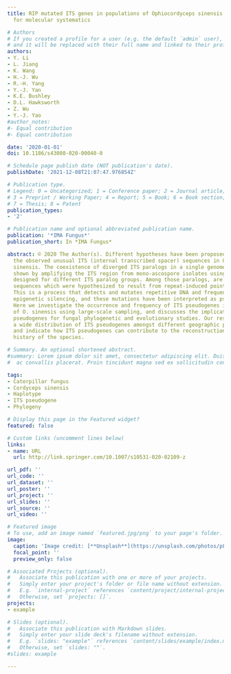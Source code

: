 ```yaml
---
title: RIP mutated ITS genes in populations of Ophiocordyceps sinensis and their implications
  for molecular systematics

# Authors
# If you created a profile for a user (e.g. the default `admin` user), write the username (folder name) here 
# and it will be replaced with their full name and linked to their profile.
authors:
- Y. Li
- L. Jiang
- K. Wang
- H.-J. Wu
- R.-H. Yang
- Y.-J. Yan
- K.E. Bushley
- D.L. Hawksworth
- Z. Wu
- Y.-J. Yao
#author_notes:
#- Equal contribution
#- Equal contribution

date: '2020-01-01'
doi: 10.1186/s43008-020-00040-0

# Schedule page publish date (NOT publication's date).
publishDate: '2021-12-08T21:07:47.976854Z'

# Publication type.
# Legend: 0 = Uncategorized; 1 = Conference paper; 2 = Journal article;
# 3 = Preprint / Working Paper; 4 = Report; 5 = Book; 6 = Book section;
# 7 = Thesis; 8 = Patent
publication_types:
- '2'

# Publication name and optional abbreviated publication name.
publication: '*IMA Fungus*'
publication_short: In *IMA Fungus*

abstract: © 2020 The Author(s). Different hypotheses have been proposed to interpret
  the observed unusual ITS (internal transcribed spacer) sequences in Ophiocordyceps
  sinensis. The coexistence of diverged ITS paralogs in a single genome was previously
  shown by amplifying the ITS region from mono-ascospore isolates using specific primers
  designed for different ITS paralog groups. Among those paralogs, are AT-biased ITS
  sequences which were hypothesized to result from repeat-induced point mutation (RIP).
  This is a process that detects and mutates repetitive DNA and frequently leads to
  epigenetic silencing, and these mutations have been interpreted as pseudogenes.
  Here we investigate the occurrence and frequency of ITS pseudogenes in populations
  of O. sinensis using large-scale sampling, and discusses the implications of ITS
  pseudogenes for fungal phylogenetic and evolutionary studies. Our results demonstrate
  a wide distribution of ITS pseudogenes amongst different geographic populations,
  and indicate how ITS pseudogenes can contribute to the reconstruction of the evolutionary
  history of the species.

# Summary. An optional shortened abstract.
#summary: Lorem ipsum dolor sit amet, consectetur adipiscing elit. Duis posuere tellus
#  ac convallis placerat. Proin tincidunt magna sed ex sollicitudin condimentum.

tags:
- Caterpillar fungus
- Cordyceps sinensis
- Haplotype
- ITS pseudogene
- Phylogeny

# Display this page in the Featured widget?
featured: false

# Custom links (uncomment lines below)
links:
- name: URL
  url: http://link.springer.com/10.1007/s10531-020-02109-z

url_pdf: ''
url_code: ''
url_dataset: ''
url_poster: ''
url_project: ''
url_slides: ''
url_source: ''
url_video: ''

# Featured image
# To use, add an image named `featured.jpg/png` to your page's folder. 
image:
  caption: 'Image credit: [**Unsplash**](https://unsplash.com/photos/pLCdAaMFLTE)'
  focal_point: ''
  preview_only: false

# Associated Projects (optional).
#   Associate this publication with one or more of your projects.
#   Simply enter your project's folder or file name without extension.
#   E.g. `internal-project` references `content/project/internal-project/index.md`.
#   Otherwise, set `projects: []`.
projects:
- example

# Slides (optional).
#   Associate this publication with Markdown slides.
#   Simply enter your slide deck's filename without extension.
#   E.g. `slides: "example"` references `content/slides/example/index.md`.
#   Otherwise, set `slides: ""`.
#slides: example

---
```

